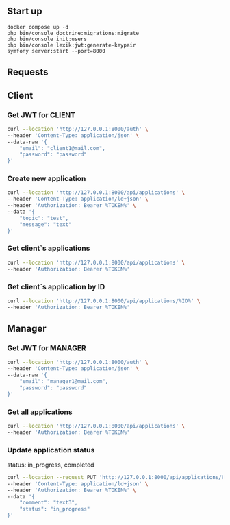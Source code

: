 
## Start up
```
docker compose up -d 
php bin/console doctrine:migrations:migrate
php bin/console init:users
php bin/console lexik:jwt:generate-keypair
symfony server:start --port=8000
```

## Requests
## Client
### Get JWT for CLIENT
```bash
curl --location 'http://127.0.0.1:8000/auth' \
--header 'Content-Type: application/json' \
--data-raw '{
    "email": "client1@mail.com",
    "password": "password"
}'
```

### Create new application
```bash
curl --location 'http://127.0.0.1:8000/api/applications' \
--header 'Content-Type: application/ld+json' \
--header 'Authorization: Bearer %TOKEN%' \
--data '{
    "topic": "test",
    "message": "text"
}'
```

### Get client`s applications
```bash
curl --location 'http://127.0.0.1:8000/api/applications' \
--header 'Authorization: Bearer %TOKEN%'
```

### Get client`s application by ID
```bash
curl --location 'http://127.0.0.1:8000/api/applications/%ID%' \
--header 'Authorization: Bearer %TOKEN%'
```

## Manager
### Get JWT for MANAGER
```bash
curl --location 'http://127.0.0.1:8000/auth' \
--header 'Content-Type: application/json' \
--data-raw '{
    "email": "manager1@mail.com",
    "password": "password"
}'
```

### Get all applications
```bash
curl --location 'http://127.0.0.1:8000/api/applications' \
--header 'Authorization: Bearer %TOKEN%'
```

### Update application status 
status: in_progress, completed
```bash 
curl --location --request PUT 'http://127.0.0.1:8000/api/applications/8' \
--header 'Content-Type: application/ld+json' \
--header 'Authorization: Bearer %TOKEN%' \
--data '{
    "comment": "text3",
    "status": "in_progress"
}'
```
